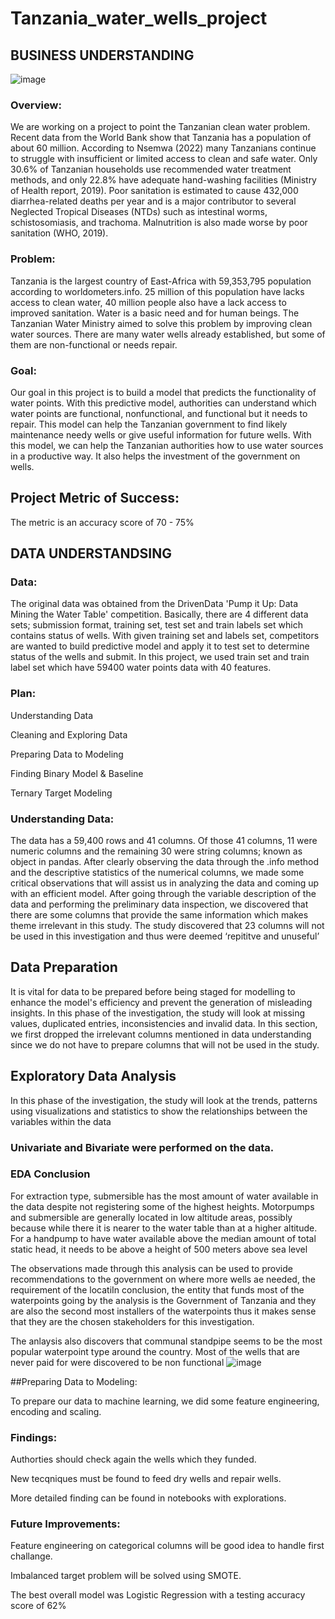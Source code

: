 # Tanzania_water_wells_project

## BUSINESS UNDERSTANDING
![image](https://user-images.githubusercontent.com/78497452/198192701-f354ef95-a6b1-472d-8cd3-d32ff81cf7a5.png)

### Overview:

We are working on a project to point the Tanzanian clean water problem. Recent data from the World Bank show that Tanzania has a population of about 60 million. According to Nsemwa (2022) many Tanzanians continue to struggle with insufficient or limited access to clean and safe water. Only 30.6% of Tanzanian households use recommended water treatment methods, and only 22.8% have adequate hand-washing facilities (Ministry of Health report, 2019). Poor sanitation is estimated to cause 432,000 diarrhea-related deaths per year and is a major contributor to several Neglected Tropical Diseases (NTDs) such as intestinal worms, schistosomiasis, and trachoma. Malnutrition is also made worse by poor sanitation (WHO, 2019).



### Problem:

Tanzania is the largest country of East-Africa with 59,353,795 population according to worldometers.info. 25 million of this population have lacks access to clean water, 40 million people also have a lack access to improved sanitation. Water is a basic need and for human beings. The Tanzanian Water Ministry aimed to solve this problem by improving clean water sources. There are many water wells already established, but some of them are non-functional or needs repair.

### Goal:

Our goal in this project is to build a model that predicts the functionality of water points. With this predictive model, authorities can understand which water points are functional, nonfunctional, and functional but it needs to repair. This model can help the Tanzanian government to find likely maintenance needy wells or give useful information for future wells. With this model, we can help the Tanzanian authorities how to use water sources in a productive way. It also helps the investment of the government on wells.



## Project Metric of Success: 

The metric is an accuracy score of 70 - 75%

## DATA UNDERSTANDSING

### Data:

The original data was obtained from the DrivenData 'Pump it Up: Data Mining the Water Table' competition. Basically, there are 4 different data sets; submission format, training set, test set and train labels set which contains status of wells. With given training set and labels set, competitors are wanted to build predictive model and apply it to test set to determine status of the wells and submit.
In this project, we used train set and train label set which have 59400 water points data with 40 features.

### Plan:

Understanding Data

Cleaning and Exploring Data

Preparing Data to Modeling

Finding Binary Model & Baseline

Ternary Target Modeling

### Understanding Data: 

The data has a 59,400 rows and 41 columns. Of those 41 columns, 11 were numeric columns and the remaining 30 were string columns; known as object in pandas.
After clearly observing the data through the .info method and the descriptive statistics of the numerical columns, we made some critical observations that will assist us in analyzing the data and coming up with an efficient model. 
After going through the variable description of the data and performing the preliminary data inspection, we discovered that there are some columns that provide the same information which makes theme irrelevant in this study. The study discovered that 23 columns will not be used in this investigation and thus were deemed ‘repititve and unuseful’

## Data Preparation
It is vital for data to be prepared before being staged for modelling to enhance the model's efficiency and prevent the generation of misleading insights. In this phase of the investigation, the study will look at missing values, duplicated entries, inconsistencies and invalid data. In this section, we first dropped the irrelevant columns mentioned in data understanding since we do not have to prepare columns that will not be used in the study. 
## Exploratory Data Analysis
In this phase of the investigation, the study will look at the trends, patterns using visualizations and statistics to show the relationships between the variables within the data

### Univariate and Bivariate were performed on the data.
### EDA Conclusion
For extraction type, submersible has the most amount of water available in the data despite not registering some of the highest heights. Motorpumps and submersible are generally located in low altitude areas, possibly because while there it is nearer to the water table than at a higher altitude. For a handpump to have water available above the median amount of total static head, it needs to be above a height of 500 meters above sea level

The observations made through this analysis can be used to provide recommendations to the government on where more wells ae needed, the requirement of the locatiIn conclusion, the entity that funds most of the waterpoints going by the analysis is the Government of Tanzania and they are also the second most installers of the waterpoints thus it makes sense that they are the chosen stakeholders for this investigation.

The anlaysis also discovers that communal standpipe seems to be the most popular waterpoint type around the country.
Most of the wells that are never paid for were discovered to be non functional
![image](https://user-images.githubusercontent.com/78497452/198195550-fc7cee45-e5d9-4cd0-9bd3-d2f7e28a5531.png)

##Preparing Data to Modeling: 

To prepare our data to machine learning, we did some feature engineering, encoding and scaling.

### Findings:

Authorties should check again the wells which they funded.

New tecqniques must be found to feed dry wells and repair wells.

More detailed finding can be found in notebooks with explorations.

### Future Improvements:

Feature engineering on categorical columns will be good idea to handle first challange.

Imbalanced target problem will be solved using SMOTE.

The best overall model was Logistic Regression with a testing accuracy score of 62%


